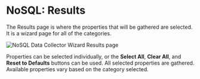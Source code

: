 # NoSQL: Results

The Results page is where the properties that will be gathered are selected. It is a wizard page for
all of the categories.

![NoSQL Data Collector Wizard Results page](/img/product_docs/accessanalyzer/12.0/admin/datacollector/adinventory/results.webp)

Properties can be selected individually, or the **Select All**, **Clear All**, and **Reset to
Defaults** buttons can be used. All selected properties are gathered. Available properties vary
based on the category selected.
